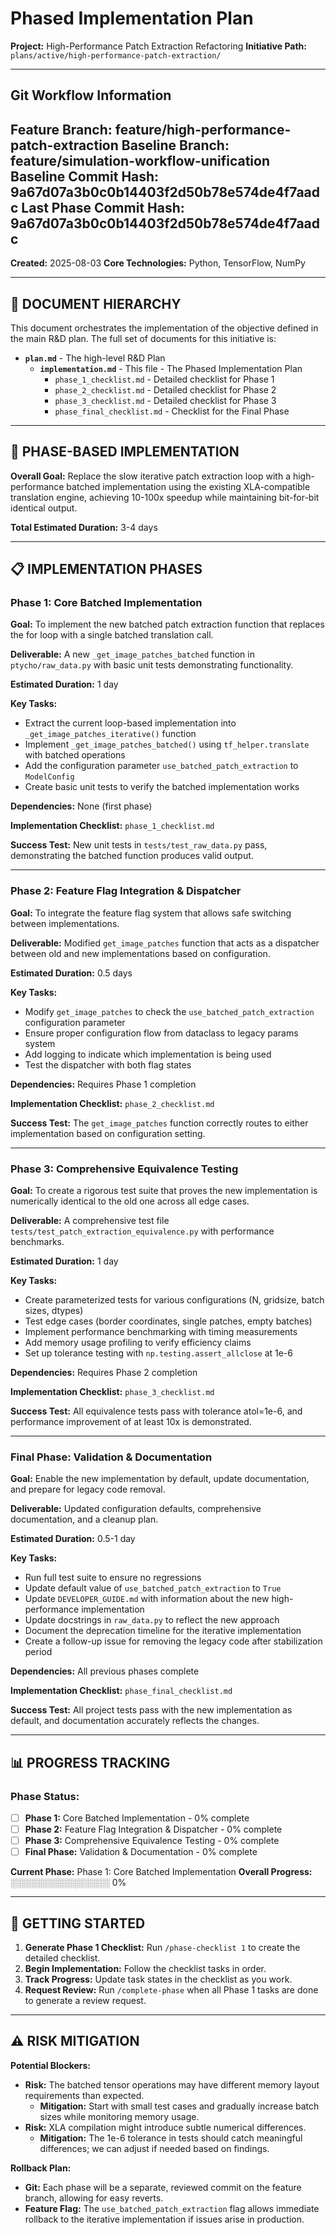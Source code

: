<!-- ACTIVE IMPLEMENTATION PLAN -->
<!-- DO NOT MISTAKE THIS FOR A TEMPLATE. THIS IS THE OFFICIAL SOURCE OF TRUTH FOR THE PROJECT'S PHASED PLAN. -->

# Phased Implementation Plan

**Project:** High-Performance Patch Extraction Refactoring
**Initiative Path:** `plans/active/high-performance-patch-extraction/`

---
## Git Workflow Information
**Feature Branch:** feature/high-performance-patch-extraction
**Baseline Branch:** feature/simulation-workflow-unification
**Baseline Commit Hash:** 9a67d07a3b0c0b14403f2d50b78e574de4f7aadc
**Last Phase Commit Hash:** 9a67d07a3b0c0b14403f2d50b78e574de4f7aadc
---

**Created:** 2025-08-03
**Core Technologies:** Python, TensorFlow, NumPy

---

## 📄 **DOCUMENT HIERARCHY**

This document orchestrates the implementation of the objective defined in the main R&D plan. The full set of documents for this initiative is:

- **`plan.md`** - The high-level R&D Plan
  - **`implementation.md`** - This file - The Phased Implementation Plan
    - `phase_1_checklist.md` - Detailed checklist for Phase 1
    - `phase_2_checklist.md` - Detailed checklist for Phase 2
    - `phase_3_checklist.md` - Detailed checklist for Phase 3
    - `phase_final_checklist.md` - Checklist for the Final Phase

---

## 🎯 **PHASE-BASED IMPLEMENTATION**

**Overall Goal:** Replace the slow iterative patch extraction loop with a high-performance batched implementation using the existing XLA-compatible translation engine, achieving 10-100x speedup while maintaining bit-for-bit identical output.

**Total Estimated Duration:** 3-4 days

---

## 📋 **IMPLEMENTATION PHASES**

### **Phase 1: Core Batched Implementation**

**Goal:** To implement the new batched patch extraction function that replaces the for loop with a single batched translation call.

**Deliverable:** A new `_get_image_patches_batched` function in `ptycho/raw_data.py` with basic unit tests demonstrating functionality.

**Estimated Duration:** 1 day

**Key Tasks:**
- Extract the current loop-based implementation into `_get_image_patches_iterative()` function
- Implement `_get_image_patches_batched()` using `tf_helper.translate` with batched operations
- Add the configuration parameter `use_batched_patch_extraction` to `ModelConfig`
- Create basic unit tests to verify the batched implementation works

**Dependencies:** None (first phase)

**Implementation Checklist:** `phase_1_checklist.md`

**Success Test:** New unit tests in `tests/test_raw_data.py` pass, demonstrating the batched function produces valid output.

---

### **Phase 2: Feature Flag Integration & Dispatcher**

**Goal:** To integrate the feature flag system that allows safe switching between implementations.

**Deliverable:** Modified `get_image_patches` function that acts as a dispatcher between old and new implementations based on configuration.

**Estimated Duration:** 0.5 days

**Key Tasks:**
- Modify `get_image_patches` to check the `use_batched_patch_extraction` configuration parameter
- Ensure proper configuration flow from dataclass to legacy params system
- Add logging to indicate which implementation is being used
- Test the dispatcher with both flag states

**Dependencies:** Requires Phase 1 completion

**Implementation Checklist:** `phase_2_checklist.md`

**Success Test:** The `get_image_patches` function correctly routes to either implementation based on configuration setting.

---

### **Phase 3: Comprehensive Equivalence Testing**

**Goal:** To create a rigorous test suite that proves the new implementation is numerically identical to the old one across all edge cases.

**Deliverable:** A comprehensive test file `tests/test_patch_extraction_equivalence.py` with performance benchmarks.

**Estimated Duration:** 1 day

**Key Tasks:**
- Create parameterized tests for various configurations (N, gridsize, batch sizes, dtypes)
- Test edge cases (border coordinates, single patches, empty batches)
- Implement performance benchmarking with timing measurements
- Add memory usage profiling to verify efficiency claims
- Set up tolerance testing with `np.testing.assert_allclose` at 1e-6

**Dependencies:** Requires Phase 2 completion

**Implementation Checklist:** `phase_3_checklist.md`

**Success Test:** All equivalence tests pass with tolerance atol=1e-6, and performance improvement of at least 10x is demonstrated.

---

### **Final Phase: Validation & Documentation**

**Goal:** Enable the new implementation by default, update documentation, and prepare for legacy code removal.

**Deliverable:** Updated configuration defaults, comprehensive documentation, and a cleanup plan.

**Estimated Duration:** 0.5-1 day

**Key Tasks:**
- Run full test suite to ensure no regressions
- Update default value of `use_batched_patch_extraction` to `True`
- Update `DEVELOPER_GUIDE.md` with information about the new high-performance implementation
- Update docstrings in `raw_data.py` to reflect the new approach
- Document the deprecation timeline for the iterative implementation
- Create a follow-up issue for removing the legacy code after stabilization period

**Dependencies:** All previous phases complete

**Implementation Checklist:** `phase_final_checklist.md`

**Success Test:** All project tests pass with the new implementation as default, and documentation accurately reflects the changes.

---

## 📊 **PROGRESS TRACKING**

### Phase Status:
- [ ] **Phase 1:** Core Batched Implementation - 0% complete
- [ ] **Phase 2:** Feature Flag Integration & Dispatcher - 0% complete
- [ ] **Phase 3:** Comprehensive Equivalence Testing - 0% complete
- [ ] **Final Phase:** Validation & Documentation - 0% complete

**Current Phase:** Phase 1: Core Batched Implementation
**Overall Progress:** ░░░░░░░░░░░░░░░░ 0%

---

## 🚀 **GETTING STARTED**

1. **Generate Phase 1 Checklist:** Run `/phase-checklist 1` to create the detailed checklist.
2. **Begin Implementation:** Follow the checklist tasks in order.
3. **Track Progress:** Update task states in the checklist as you work.
4. **Request Review:** Run `/complete-phase` when all Phase 1 tasks are done to generate a review request.

---

## ⚠️ **RISK MITIGATION**

**Potential Blockers:**
- **Risk:** The batched tensor operations may have different memory layout requirements than expected.
  - **Mitigation:** Start with small test cases and gradually increase batch sizes while monitoring memory usage.
- **Risk:** XLA compilation might introduce subtle numerical differences.
  - **Mitigation:** The 1e-6 tolerance in tests should catch meaningful differences; we can adjust if needed based on findings.

**Rollback Plan:**
- **Git:** Each phase will be a separate, reviewed commit on the feature branch, allowing for easy reverts.
- **Feature Flag:** The `use_batched_patch_extraction` flag allows immediate rollback to the iterative implementation if issues arise in production.